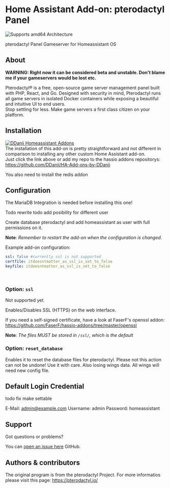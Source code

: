 # Home Assistant Add-on: pterodactyl Panel

![Supports amd64 Architecture][amd64-shield]

pterodactyl Panel Gameserver for Homeassistant OS

## About

**WARNING: Right now it can be considered beta and unstable. Don't blame me if your gameservers would be lost etc.**

Pterodactyl® is a free, open-source game server management panel built with PHP, React, and Go. Designed with security in mind, Pterodactyl runs all game servers in isolated Docker containers while exposing a beautiful and intuitive UI to end users.<br />
Stop settling for less. Make game servers a first class citizen on your platform.

## Installation

[![DDanii Homeassistant Addons](https://my.home-assistant.io/badges/supervisor_add_addon_repository.svg)](https://my.home-assistant.io/redirect/supervisor_add_addon_repository/?repository_url=https%3A%2F%2Fgithub.com%2FDDaniiF%2FHA-Add-ons-by-DDani)
<br />
The installation of this add-on is pretty straightforward and not different in comparison to installing any other custom Home Assistant add-on.<br />
Just click the link above or add my repo to the hassio addons repositorys: <https://github.com/DDanii/HA-Add-ons-by-DDanii>

You also need to install the redis addon

## Configuration

The MariaDB Integration is needed before installing this one!

Todo rewrite todo add posibility for different user

Create database pterodactyl and add homeassistant as user with full permissions on it.

**Note**: _Remember to restart the add-on when the configuration is changed._

Example add-on configuration:

```yaml
ssl: false #currently ssl is not supported
certfile: itdoesntmatter_as_ssl_is_set_to_false
keyfile: itdoesntmatter_as_ssl_is_set_to_false
```

<br />

### Option: `ssl`

Not supported yet.

Enables/Disables SSL (HTTPS) on the web interface.

If you need a self-signed certificate, have a look at FaserF's openssl addon: <https://github.com/FaserF/hassio-addons/tree/master/openssl>

**Note**: _The files MUST be stored in `/ssl/`, which is the default_

### Option: `reset_database`

Enables it to reset the database files for pterodactyl. Please not this action can not be undone! Use it with care. Also losing wings data. All wings will need new config file.

## Default Login Credential

todo fix make settable

E-Mail: <admin@example.com>
Username: admin
Password: homeassistant

## Support

Got questions or problems?

You can [open an issue here][issue] GitHub.

## Authors & contributors

The original program is from the pterodactyl Project. For more informatios please visit this page: <https://pterodactyl.io/>

[maintenance-shield]: https://img.shields.io/maintenance/yes/2022.svg
[aarch64-shield]: https://img.shields.io/badge/aarch64-yes-green.svg
[amd64-shield]: https://img.shields.io/badge/amd64-yes-green.svg
[DDanii]: https://github.com/DDanii/
[issue]: https://github.com/DDanii/hassio-addons/issues
